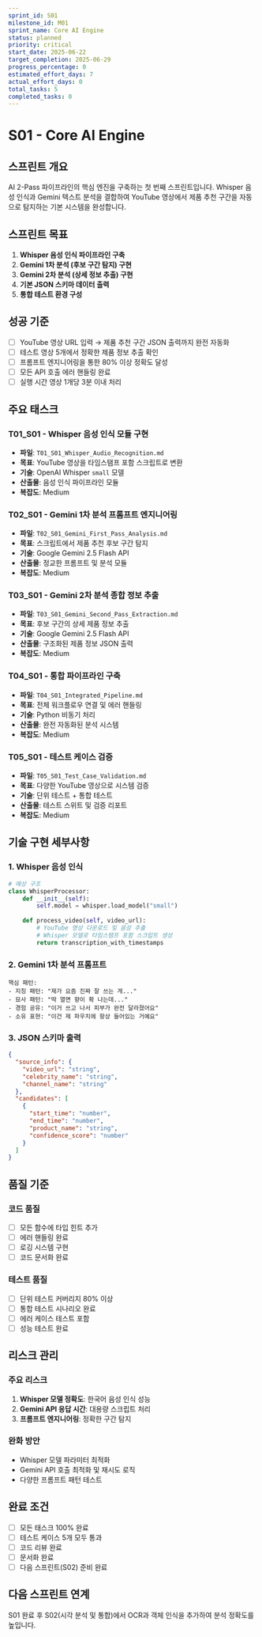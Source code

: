 ```yaml
---
sprint_id: S01
milestone_id: M01
sprint_name: Core AI Engine
status: planned
priority: critical
start_date: 2025-06-22
target_completion: 2025-06-29
progress_percentage: 0
estimated_effort_days: 7
actual_effort_days: 0
total_tasks: 5
completed_tasks: 0
---
```


# S01 - Core AI Engine

## 스프린트 개요

AI 2-Pass 파이프라인의 핵심 엔진을 구축하는 첫 번째 스프린트입니다. Whisper 음성 인식과 Gemini 텍스트 분석을 결합하여 YouTube 영상에서 제품 추천 구간을 자동으로 탐지하는 기본 시스템을 완성합니다.

## 스프린트 목표

1. **Whisper 음성 인식 파이프라인 구축**
2. **Gemini 1차 분석 (후보 구간 탐지) 구현**
3. **Gemini 2차 분석 (상세 정보 추출) 구현**
4. **기본 JSON 스키마 데이터 출력**
5. **통합 테스트 환경 구성**

## 성공 기준

- [ ] YouTube 영상 URL 입력 → 제품 추천 구간 JSON 출력까지 완전 자동화
- [ ] 테스트 영상 5개에서 정확한 제품 정보 추출 확인
- [ ] 프롬프트 엔지니어링을 통한 80% 이상 정확도 달성
- [ ] 모든 API 호출 에러 핸들링 완료
- [ ] 실행 시간 영상 1개당 3분 이내 처리

## 주요 태스크

### T01_S01 - Whisper 음성 인식 모듈 구현
- **파일**: `T01_S01_Whisper_Audio_Recognition.md`
- **목표**: YouTube 영상을 타임스탬프 포함 스크립트로 변환
- **기술**: OpenAI Whisper `small` 모델
- **산출물**: 음성 인식 파이프라인 모듈
- **복잡도**: Medium

### T02_S01 - Gemini 1차 분석 프롬프트 엔지니어링
- **파일**: `T02_S01_Gemini_First_Pass_Analysis.md`
- **목표**: 스크립트에서 제품 추천 후보 구간 탐지
- **기술**: Google Gemini 2.5 Flash API
- **산출물**: 정교한 프롬프트 및 분석 모듈
- **복잡도**: Medium

### T03_S01 - Gemini 2차 분석 종합 정보 추출
- **파일**: `T03_S01_Gemini_Second_Pass_Extraction.md`
- **목표**: 후보 구간의 상세 제품 정보 추출
- **기술**: Google Gemini 2.5 Flash API
- **산출물**: 구조화된 제품 정보 JSON 출력
- **복잡도**: Medium

### T04_S01 - 통합 파이프라인 구축
- **파일**: `T04_S01_Integrated_Pipeline.md`
- **목표**: 전체 워크플로우 연결 및 에러 핸들링
- **기술**: Python 비동기 처리
- **산출물**: 완전 자동화된 분석 시스템
- **복잡도**: Medium

### T05_S01 - 테스트 케이스 검증
- **파일**: `T05_S01_Test_Case_Validation.md`
- **목표**: 다양한 YouTube 영상으로 시스템 검증
- **기술**: 단위 테스트 + 통합 테스트
- **산출물**: 테스트 스위트 및 검증 리포트
- **복잡도**: Medium

## 기술 구현 세부사항

### 1. Whisper 음성 인식
```python
# 예상 구조
class WhisperProcessor:
    def __init__(self):
        self.model = whisper.load_model("small")
    
    def process_video(self, video_url):
        # YouTube 영상 다운로드 및 음성 추출
        # Whisper 모델로 타임스탬프 포함 스크립트 생성
        return transcription_with_timestamps
```

### 2. Gemini 1차 분석 프롬프트
```
핵심 패턴:
- 지칭 패턴: "제가 요즘 진짜 잘 쓰는 게..."
- 묘사 패턴: "딱 열면 향이 확 나는데..."
- 경험 공유: "이거 쓰고 나서 피부가 완전 달라졌어요"
- 소유 표현: "이건 제 파우치에 항상 들어있는 거예요"
```

### 3. JSON 스키마 출력
```json
{
  "source_info": {
    "video_url": "string",
    "celebrity_name": "string",
    "channel_name": "string"
  },
  "candidates": [
    {
      "start_time": "number",
      "end_time": "number", 
      "product_name": "string",
      "confidence_score": "number"
    }
  ]
}
```

## 품질 기준

### 코드 품질
- [ ] 모든 함수에 타입 힌트 추가
- [ ] 에러 핸들링 완료
- [ ] 로깅 시스템 구현
- [ ] 코드 문서화 완료

### 테스트 품질
- [ ] 단위 테스트 커버리지 80% 이상
- [ ] 통합 테스트 시나리오 완료
- [ ] 에러 케이스 테스트 포함
- [ ] 성능 테스트 완료

## 리스크 관리

### 주요 리스크
1. **Whisper 모델 정확도**: 한국어 음성 인식 성능
2. **Gemini API 응답 시간**: 대용량 스크립트 처리
3. **프롬프트 엔지니어링**: 정확한 구간 탐지

### 완화 방안
- Whisper 모델 파라미터 최적화
- Gemini API 호출 최적화 및 재시도 로직
- 다양한 프롬프트 패턴 테스트

## 완료 조건

- [ ] 모든 태스크 100% 완료
- [ ] 테스트 케이스 5개 모두 통과
- [ ] 코드 리뷰 완료
- [ ] 문서화 완료
- [ ] 다음 스프린트(S02) 준비 완료

## 다음 스프린트 연계

S01 완료 후 S02(시각 분석 및 통합)에서 OCR과 객체 인식을 추가하여 분석 정확도를 높입니다.